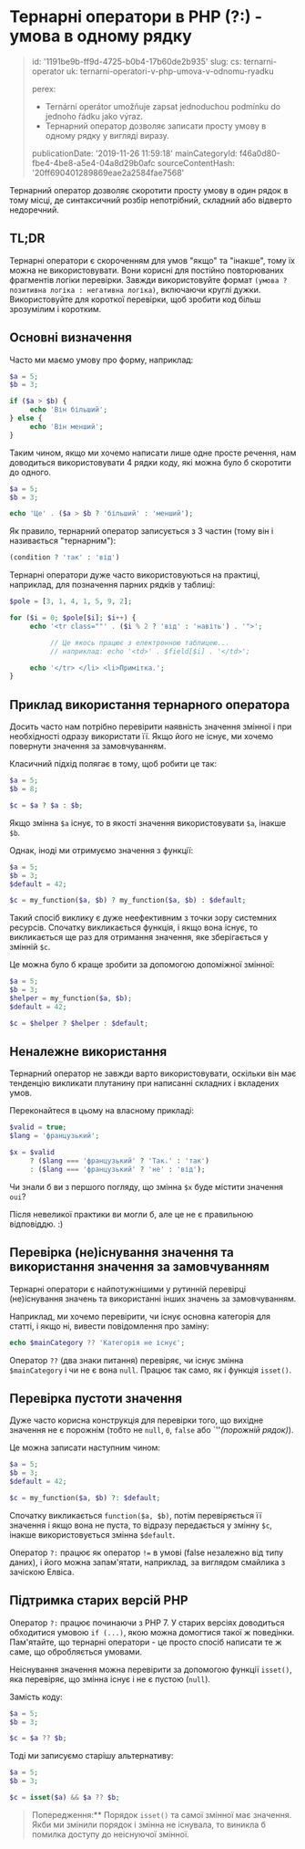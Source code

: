 Тернарні оператори в PHP (?:) - умова в одному рядку
====================================================

> id: '1191be9b-ff9d-4725-b0b4-17b60de2b935'
> slug:
> 	cs: ternarni-operator
> 	uk: ternarni-operatori-v-php-umova-v-odnomu-ryadku
> 
> perex:
> 	- Ternární operátor umožňuje zapsat jednoduchou podmínku do jednoho řádku jako výraz.
> 	- Тернарний оператор дозволяє записати просту умову в одному рядку у вигляді виразу.
> 
> publicationDate: '2019-11-26 11:59:18'
> mainCategoryId: f46a0d80-fbe4-4be8-a5e4-04a8d29b0afc
> sourceContentHash: '20ff690401289869eae2a2584fae7568'

Тернарний оператор дозволяє скоротити просту умову в один рядок в тому місці, де синтаксичний розбір непотрібний, складний або відверто недоречний.

TL;DR
------

Тернарні оператори є скороченням для умов "якщо" та "інакше", тому їх можна не використовувати. Вони корисні для постійно повторюваних фрагментів логіки перевірки. Завжди використовуйте формат `(умова ? позитивна логіка : негативна логіка)`, включаючи круглі дужки. Використовуйте для короткої перевірки, щоб зробити код більш зрозумілим і коротким.

Основні визначення
------------------

Часто ми маємо умову про форму, наприклад:

```php
$a = 5;
$b = 3;

if ($a > $b) {
     echo 'Він більший';
} else {
     echo 'Він менший';
}
```

Таким чином, якщо ми хочемо написати лише одне просте речення, нам доводиться використовувати 4 рядки коду, які можна було б скоротити до одного.

```php
$a = 5;
$b = 3;

echo 'Це' . ($a > $b ? 'більший' : 'менший');
```

Як правило, тернарний оператор записується з 3 частин (тому він і називається "тернарним"):

```php
(condition ? 'так' : 'від')
```

Тернарні оператори дуже часто використовуються на практиці, наприклад, для позначення парних рядків у таблиці:

```php
$pole = [3, 1, 4, 1, 5, 9, 2];

for ($i = 0; $pole[$i]; $i++) {
     echo '<tr class=""' . ($i % 2 ? 'від' : 'навіть') . '">';

          // Це якось працює з електронною таблицею...
          // наприклад: echo '<td>' . $field[$i] . '</td>';

     echo '</tr> </li> <li>Примітка.';
}
```

Приклад використання тернарного оператора
------------------------------------

Досить часто нам потрібно перевірити наявність значення змінної і при необхідності одразу використати її. Якщо його не існує, ми хочемо повернути значення за замовчуванням.

Класичний підхід полягає в тому, щоб робити це так:

```php
$a = 5;
$b = 8;

$c = $a ? $a : $b;
```

Якщо змінна `$a` існує, то в якості значення використовувати `$a`, інакше `$b`.

Однак, іноді ми отримуємо значення з функції:

```php
$a = 5;
$b = 3;
$default = 42;

$c = my_function($a, $b) ? my_function($a, $b) : $default;
```

Такий спосіб виклику є дуже неефективним з точки зору системних ресурсів. Спочатку викликається функція, і якщо вона існує, то викликається ще раз для отримання значення, яке зберігається у змінній `$c`.

Це можна було б краще зробити за допомогою допоміжної змінної:

```php
$a = 5;
$b = 3;
$helper = my_function($a, $b);
$default = 42;

$c = $helper ? $helper : $default;
```

Неналежне використання
------------------

Тернарний оператор не завжди варто використовувати, оскільки він має тенденцію викликати плутанину при написанні складних і вкладених умов.

Переконайтеся в цьому на власному прикладі:

```php
$valid = true;
$lang = 'французький';

$x = $valid
     ? ($lang === 'французький' ? 'Так.' : 'так')
     : ($lang === 'французький' ? 'не' : 'від');
```

Чи знали б ви з першого погляду, що змінна `$x` буде містити значення `oui`?

Після невеликої практики ви могли б, але це не є правильною відповіддю. :)

Перевірка (не)існування значення та використання значення за замовчуванням
--------------------

Тернарні оператори є найпотужнішими у рутинній перевірці (не)існування значень та використанні інших значень за замовчуванням.

Наприклад, ми хочемо перевірити, чи існує основна категорія для статті, і якщо ні, вивести повідомлення про заміну:

```php
echo $mainCategory ?? 'Категорія не існує';
```

Оператор `??` (два знаки питання) перевіряє, чи існує змінна `$mainCategory` і чи не є вона `null`. Працює так само, як і функція `isset()`.

Перевірка пустоти значення
-----------------------------

Дуже часто корисна конструкція для перевірки того, що вихідне значення не є порожнім (тобто не `null`, `0`, `false` або `''*(порожній рядок)*).

Це можна записати наступним чином:

```php
$a = 5;
$b = 3;
$default = 42;

$c = my_function($a, $b) ?: $default;
```

Спочатку викликається `function($a, $b)`, потім перевіряється її значення і якщо вона не пуста, то відразу передається у змінну `$c`, інакше використовується змінна `$default`.

Оператор `?:` працює як оператор `!=` в умові (false незалежно від типу даних), і його можна запам'ятати, наприклад, за виглядом смайлика з зачіскою Елвіса.

Підтримка старих версій PHP
----------------------------

Оператор `?:` працює починаючи з PHP 7. У старих версіях доводиться обходитися умовою `if (...)`, якою можна домогтися такої ж поведінки. Пам'ятайте, що тернарні оператори - це просто спосіб написати те ж саме, що обробляється умовами.

Неіснування значення можна перевірити за допомогою функції `isset()`, яка перевіряє, що змінна існує і не є пустою (`null`).

Замість коду:

```php
$a = 5;
$b = 3;

$c = $a ?? $b;
```

Тоді ми записуємо старішу альтернативу:

```php
$a = 5;
$b = 3;

$c = isset($a) && $a ?? $b;
```

> Попередження:** Порядок `isset()` та самої змінної має значення. Якби ми змінили порядок і змінна не існувала, то виникла б помилка доступу до неіснуючої змінної.

